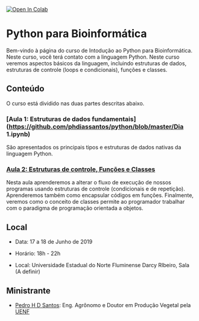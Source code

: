 
[![Open In Colab](https://colab.research.google.com/assets/colab-badge.svg)](https://colab.research.google.com/github/phdiassantos/python/blob/master)

# Python para Bioinformática
Bem-vindo à página do curso de Intodução ao Python para Bioinformática. Neste curso, você terá contato com a linguagem Python. Neste curso veremos aspectos básicos da linguagem, incluindo estruturas de dados, estruturas de controle (loops e condicionais), funções e classes. 

## Conteúdo

O curso está dividido nas duas partes descritas abaixo.

### [Aula 1: Estruturas de dados fundamentais](https://github.com/phdiassantos/python/blob/master/Dia 1.ipynb)

São apresentados os principais tipos e estruturas de dados nativas da linguagem Python.

### [Aula 2: Estruturas de controle, Funções e Classes](https://github.com/pedrosiracusa/curso_python_eamc/blob/master/notebooks/aula2.ipynb)

Nesta aula aprenderemos a alterar o fluxo de execução de nossos programas usando estruturas de controle (condicionais e de repetição). Aprenderemos também como encapsular códigos em funções. Finalmente, veremos como o conceito de classes permite ao programador trabalhar com o paradigma de programação orientada a objetos.


## Local

* Data: 17 a 18 de Junho de 2019

* Horário: 18h - 22h

* Local: Universidade Estadual do Norte Fluminense Darcy RIbeiro, Sala (A definir)

## Ministrante

* [Pedro H D Santos](http://lattes.cnpq.br/9697031846823051): Eng. Agrônomo e Doutor em Produção Vegetal pela [UENF](http://www.uenf.br/)  

